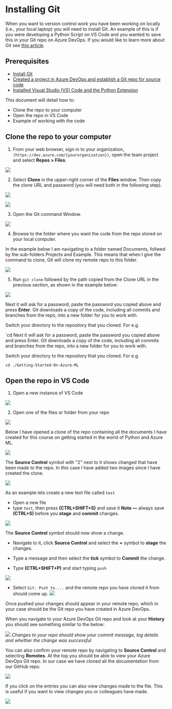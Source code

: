 # Installing Git

When you want to version control work you have been working on locally (i.e., your local laptop) you will need to install Git. 
An example of this is if you were developing a Python Script on VS Code and you wanted to save this in your Git repo on Azure DevOps. 
If you would like to learn more about Git see [this article](https://guides.github.com/introduction/git-handbook/).

## Prerequisites

* [Install Git](https://git-scm.com/book/en/v2/Getting-Started-Installing-Git)
* [Created a project in Azure DevOps and establish a Git repo for source code](../Documents/Create_project_Azure_DevOps.md)
* [Installed Visual Studio (VS) Code and the Python Extension](../Documents/Installing_VS_Code.md)

This document will detail how to:

* Clone the repo to your computer
* Open the repo in VS Code
* Example of working with the code

## Clone the repo to your computer

1. From your web browser, sign in to your organization, `(https://dev.azure.com/{yourorganization})`, open the team project and select **Repos > Files**. 

![](../Images/Dev11.PNG)

2. Select **Clone** in the upper-right corner of the **Files** window. Then copy the clone URL and password (you will need both in the following step). 

![](../Images/Dev15.PNG)

![](../Images/Dev16.PNG)

3. Open the Git command Window. 

![](../Images/Dev17.PNG)

4. Browse to the folder where you want the code from the repo stored on your local computer. 

In the example below I am navigating to a folder named Documents, follwed by the sub-folders Projects and Example. This means that when I give the command to clone, Git will clone my remote repo to this folder. 

![](../Images/Dev18.PNG)

5. Run `git clone` followed by the path copied from the Clone URL in the previous section, as shown in the example below:

![](../Images/Dev19.PNG)

Next it will ask for a password, paste the password you copied above and press **Enter**. Git downloads a copy of the code, including all commits and branches from the repo, into a new folder for you to work with.

Switch your directory to the repository that you cloned. For e.g.

`cd Next it will ask for a password, paste the password you copied above and press Enter. Git downloads a copy of the code, including all commits and branches from the repo, into a new folder for you to work with.

Switch your directory to the repository that you cloned. For e.g. 

`cd ./Getting-Started-On-Azure-ML`

## Open the repo in VS Code

1. Open a new instance of VS Code

![](../Images/Dev20.PNG)

2. Open one of the files or folder from your repo

![](../Images/Dev21.PNG)

Below I have opened a clone of the repo containing all the documents I have created for this course on getting started in the world of Python and Azure ML.

![](../Images/Dev22.PNG)

The **Source Control** symbol with "2" next to it shows changed that have been made to the repo. In this case I have added two images since I have created the clone. 

![](../Images/Dev23.PNG)

As an example lets create a new text file called `test`

* Open a new file
* type `test`, then press **(CTRL+SHIFT+S)** and save it 
**Note	—** always save **(CTRL+S)** before you **stage** and **commit** changes. 

![](../Images/Dev26.PNG)

The **Source Control** symbol should now show a change.

* Navigate to it, click **Source Control** and select the **+** symbol to **stage** the changes. 

* Type a message and then select the **tick** symbol to **Commit** the change.

* Type **(CTRL+SHIFT+P)** and start typing `push`

![](../Images/Dev27.PNG)

* Select `Git: Push to....` and the remote repo you have cloned it from should come up. 
![](../Images/Dev28.PNG)

Once pushed your changes should appear in your remote repo, which in your case should be the Git repo you have created in Azure DevOps. 

When you navigate to your Azure DevOps Git repo and look at your **History** you should see something similar to the below:

![](../Images/Dev31.PNG) *Changes to your repo should show your commit message, log details and whether the change was successful*

You can also confirm your remote repo by navigating to **Source Control** and selecting **Remotes**. At the top you should be able to view your Azure DevOps Git repo. In our case we have cloned all the documentation from our GitHub repo. 

![](../Images/Dev29.PNG)

If you click on the entries you can also view changes made to the file. This is useful if you want to view changes you or colleagues have made.

![](../Images/Dev30.PNG)
